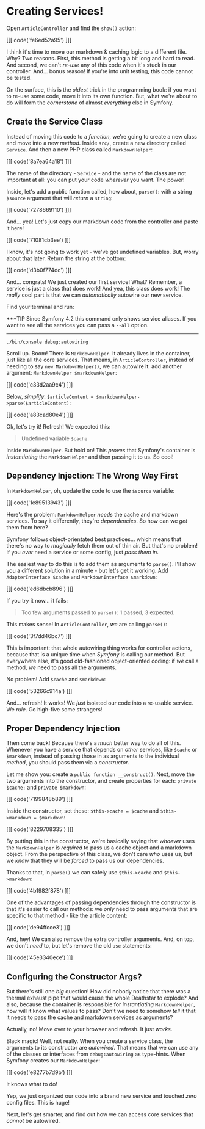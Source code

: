 # Creating Services!

Open `ArticleController` and find the `show()` action:

[[[ code('fe6ed52a95') ]]]


I think it's time to move our markdown & caching logic to a different file. Why?
Two reasons. First, this method is getting a bit long and hard to read. And second,
we can't *re-use* any of this code when it's stuck in our controller. And...
bonus reason! If you're into unit testing, this code cannot be tested.

On the surface, this is the *oldest* trick in the programming book: if you want to
re-use some code, move it into its own function. But, what we're about to do will
form the *cornerstone* of almost *everything* else in Symfony.

## Create the Service Class

Instead of moving this code to a *function*, we're going to create a new class and
move into a new *method*. Inside `src/`, create a new directory called `Service`.
And then a new PHP class called `MarkdownHelper`:

[[[ code('8a7ea64a18') ]]]

The name of the directory - `Service` - and the name of the class are not important
at all: you can put your code *wherever* you want. The power!

Inside, let's add a public function called, how about, `parse()`: with a string
`$source` argument that will *return* a `string`:

[[[ code('7278669110') ]]]

And... yea! Let's just copy our markdown code from the controller and paste it here!

[[[ code('71081cb3ee') ]]]

I know, it's not going to work yet - we've got undefined variables. But, worry about
that later. Return the string at the bottom:

[[[ code('d3b0f774dc') ]]]

And... congrats! We just created our first service! What? Remember, a service
is just a class that does work! And yea, this class does work! The *really* cool
part is that we can *automatically* autowire our new service.

Find your terminal and run:

***TIP
Since Symfony 4.2 this command only shows service aliases. 
If you want to see all the services you can pass a `--all` option.
***

```terminal
./bin/console debug:autowiring
```

Scroll up. Boom! There is `MarkdownHelper`. It already lives in the container, just
like all the core services. That means, in `ArticleController`, instead of needing
to say `new MarkdownHelper()`, we can autowire it: add another argument:
`MarkdownHelper $markdownHelper`:

[[[ code('c33d2aa9c4') ]]]

Below, *simplify*: `$articleContent = $markdownHelper->parse($articleContent)`:

[[[ code('a83cad80e4') ]]]

Ok, let's try it! Refresh! We expected this:

> Undefined variable `$cache`

Inside `MarkdownHelper`. But hold on! This *proves* that Symfony's container is
*instantiating* the `MarkdownHelper` and then passing it to us. So cool!

## Dependency Injection: The Wrong Way First

In `MarkdownHelper`, oh, update the code to use the `$source` variable:

[[[ code('1e89513943') ]]]

Here's the problem: `MarkdownHelper` *needs* the cache and markdown services.
To say it differently, they're *dependencies*. So how can we *get* them from here?

Symfony follows object-orientated best practices... which means that there's no
way to *magically* fetch them out of thin air. But that's no problem! If you *ever*
need a service or some config, just *pass them in*.

The easiest way to do this is to add them as arguments to `parse()`. I'll show you
a different solution in a minute - but let's get it working. Add
`AdapterInterface $cache` and `MarkdownInterface $markdown`:

[[[ code('ed6dbcb896') ]]]

If you try it now... it fails:

> Too few arguments passed to `parse()`: 1 passed, 3 expected.

This makes sense! In `ArticleController`, *we* are calling `parse()`:

[[[ code('3f7dd46bc7') ]]]

This is important: that whole autowiring thing works for controller actions, because
that is a unique time when *Symfony* is calling our method. But everywhere else,
it's good old-fashioned object-oriented coding: if *we* call a method, *we* need
to pass all the arguments.

No problem! Add `$cache` and `$markdown`:

[[[ code('53266c914a') ]]]

And... refresh! It works! We *just* isolated our code into a re-usable service.
We *rule*. Go high-five some strangers!

## Proper Dependency Injection

Then come back! Because there's a *much* better way to do all of this. Whenever you
have a service that depends on *other* services, like `$cache` or `$markdown`, instead
of passing those in as arguments to the individual *method*, you should pass them
via a *constructor*.

Let me show you: create a `public function __construct()`. Next, move the two arguments
into the constructor, and create properties for each: `private $cache;` and
`private $markdown`:

[[[ code('7199848b89') ]]]

Inside the constructor, set these: `$this->cache = $cache` and `$this->markdown = $markdown`:

[[[ code('8229708335') ]]]

By putting this in the constructor, we're basically saying that *whoever* uses
the `MarkdownHelper` is *required* to pass us a cache object and a markdown object.
From the perspective of this class, we don't care *who* uses us, but we *know*
that they will be *forced* to pass us our dependencies.

Thanks to that, in `parse()` we can safely use `$this->cache` and `$this->markdown`:

[[[ code('4b1982f878') ]]]

One of the advantages of passing dependencies through the constructor is that it's
easier to call our methods: we *only* need to pass arguments that are specific
to that method - like the article content:

[[[ code('de94ffcce3') ]]]

And, hey! We can also remove the extra controller arguments. And, on top, we don't
*need* to, but let's remove the old `use` statements:

[[[ code('45e3340ece') ]]]

## Configuring the Constructor Args?

But there's still one *big* question! How did nobody notice that there was a
thermal exhaust pipe that would cause the whole Deathstar to explode? And also,
because the container is responsible for *instantiating* `MarkdownHelper`, how
will it know what values to pass? Don't we need to somehow *tell* it that it needs
to pass the cache and markdown services as arguments?

Actually, no! Move over to your browser and refresh. It just *works*.

Black magic! Well, not really. When you create a service class, the arguments to
its constructor are *autowired*. That means that we can use any of the classes
or interfaces from `debug:autowiring` as type-hints. When Symfony creates our
`MarkdownHelper`:

[[[ code('e8277b7d9b') ]]]

It knows what to do!

Yep, we just organized our code into a brand new service and touched *zero* config
files. This is huge!

Next, let's get smarter, and find out how we can access core services that *cannot*
be autowired.

